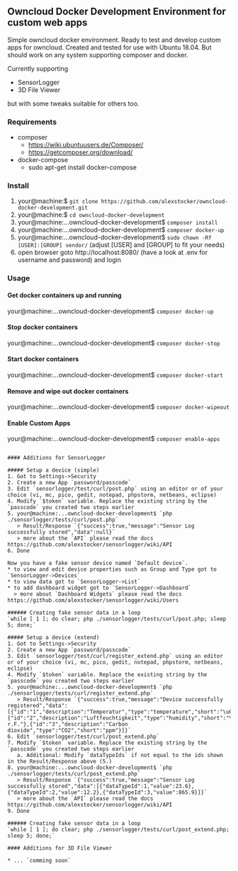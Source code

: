 ## Owncloud Docker Development Environment for custom web apps

Simple owncloud docker environment. Ready to test and develop custom apps for owncloud.
Created and tested for use with Ubuntu 18.04. But should work on any system supporting composer and docker.

Currently supporting

* SensorLogger
* 3D File Viewer

but with some tweaks suitable for others too.

### Requirements
* composer
   * https://wiki.ubuntuusers.de/Composer/
   * https://getcomposer.org/download/ 
* docker-compose
   * sudo apt-get install docker-compose

### Install
1. your@machine:$ `git clone https://github.com/alexstocker/owncloud-docker-development.git`
2. your@machine:$ `cd owncloud-docker-development`
3. your@machine:...owncloud-docker-development$ `composer install`
4. your@machine:...owncloud-docker-development$ `composer docker-up`
5. your@machine:...owncloud-docker-development$ `sudo chown -Rf [USER]:[GROUP] vendor/` (adjust [USER] and [GROUP] to fit your needs)
6. open browser goto http://localhost:8080/ (have a look at .env for username and password) and login

### Usage

#### Get docker containers up and running
your@machine:...owncloud-docker-development$ `composer docker-up`

#### Stop docker containers
your@machine:...owncloud-docker-development$ `composer docker-stop`

#### Start docker containers
your@machine:...owncloud-docker-development$ `composer docker-start`

#### Remove and wipe out docker containers
your@machine:...owncloud-docker-development$ `composer docker-wipeout`

#### Enable Custom Apps
your@machine:...owncloud-docker-development$ `composer enable-apps`
```

#### Additions for SensorLogger

##### Setup a device (simple)
1. Got to Settings->Security
2. Create a new App `password/passcode`
3. Edit `sensorlogger/test/curl/post.php` using an editor or of your choice (vi, mc, pico, gedit, notepad, phpstorm, netbeans, eclipse)
4. Modify `$token` variable. Replace the existing string by the `passcode` you created two steps earlier
5. your@machine:...owncloud-docker-development$ `php ./sensorlogger/tests/curl/post.php`
   > Result/Response `{"success":true,"message":"Sensor Log successfully stored","data":null}`
   > more about the `API` please read the docs https://github.com/alexstocker/sensorlogger/wiki/API
6. Done

Now you have a fake sensor device named `Default device`. 
* to view and edit device properties such as Group and Type got to `SensorLogger->Devices`
* to view data got to `SensorLogger->List`
* to add dashboard widget got to `SensorLogger->Dashboard`
  > more about `Dashboard Widgets` please read the docs https://github.com/alexstocker/sensorlogger/wiki/Users

###### Creating fake sensor data in a loop
`while [ 1 ]; do clear; php ./sensorlogger/tests/curl/post.php; sleep 5; done;`

##### Setup a device (extend)
1. Got to Settings->Security
2. Create a new App `password/passcode`
3. Edit `sensorlogger/test/curl/register_extend.php` using an editor or of your choice (vi, mc, pico, gedit, notepad, phpstorm, netbeans, eclipse)
4. Modify `$token` variable. Replace the existing string by the `passcode` you created two steps earlier
5. your@machine:...owncloud-docker-development$ `php ./sensorlogger/tests/curl/register_extend.php`
   > Result/Response `{"success":true,"message":"Device successfully registered","data":[{"id":"1","description":"Temperatur","type":"temperature","short":"\u00b0C"},{"id":"2","description":"Luftfeuchtigkeit","type":"humidity","short":"% r.F."},{"id":"3","description":"Carbon dioxide","type":"CO2","short":"ppm"}]}`
6. Edit `sensorlogger/test/curl/post_extend.php`
7. Modify `$token` variable. Replace the existing string by the `passcode` you created two steps earlier
   a. Additional: Modify `dataTypeIds` if not equal to the ids shown in the Result/Response above (5.)
8. your@machine:...owncloud-docker-development$ `php ./sensorlogger/tests/curl/post_extend.php`
   > Result/Response `{"success":true,"message":"Sensor Log successfully stored","data":[{"dataTypeId":1,"value":23.6},{"dataTypeId":2,"value":12.2},{"dataTypeId":3,"value":865.9}]}`
   > more about the `API` please read the docs https://github.com/alexstocker/sensorlogger/wiki/API
9. Done

###### Creating fake sensor data in a loop
`while [ 1 ]; do clear; php ./sensorlogger/tests/curl/post_extend.php; sleep 5; done;`

#### Additions for 3D File Viewer

* ... `comming soon`
